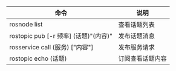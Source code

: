 | 命令 | 说明 |
| --- | --- |
|rosnode list|查看话题列表|
|rostopic pub [-r 频率] (话题)"(内容)"|发布话题消息|
|rosservice call (服务) ["内容"]|发布服务请求|
|rostopic echo (话题)|订阅查看话题内容|

